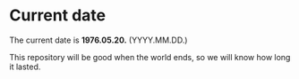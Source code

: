 # Current date

The current date is **1976.05.20.** (YYYY.MM.DD.)

This repository will be good when the world ends, so we will know how long it lasted.
